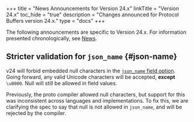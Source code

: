 +++
title = "News Announcements for Version 24.x"
linkTitle = "Version 24.x"
toc_hide = "true"
description = "Changes announced for Protocol Buffers version 24.x."
type = "docs"
+++

The following announcements are specific to Version 24.x. For information
presented chronologically, see [News](./news).

## Stricter validation for `json_name` {#json-name}

v24 will forbid embedded null characters in the
[`json_name` field option](./programming-guides/proto3/#json).
Going forward, any valid Unicode characters will be accepted, **except**
`\u0000`. Null will still be allowed in field values.

Previously, the proto compiler allowed null characters, but support for this was
inconsistent across languages and implementations. To fix this, we are
clarifying the spec to say that null is not allowed in `json_name`, and will be
rejected by the compiler.
